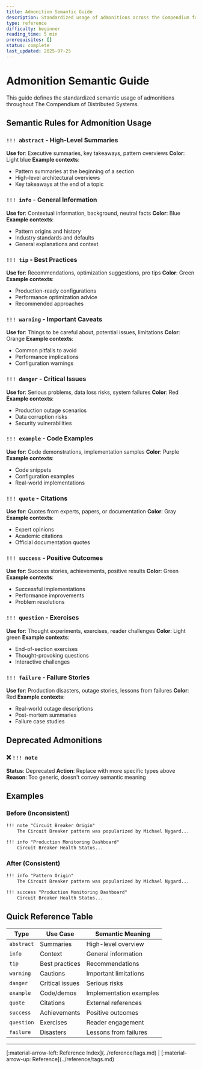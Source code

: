 ```yaml
---
title: Admonition Semantic Guide
description: Standardized usage of admonitions across the Compendium for visual consistency
type: reference
difficulty: beginner
reading_time: 5 min
prerequisites: []
status: complete
last_updated: 2025-07-25
---
```


# Admonition Semantic Guide

This guide defines the standardized semantic usage of admonitions throughout The Compendium of Distributed Systems.

## Semantic Rules for Admonition Usage

### `!!! abstract` - High-Level Summaries
**Use for**: Executive summaries, key takeaways, pattern overviews
**Color**: Light blue
**Example contexts**:
- Pattern summaries at the beginning of a section
- High-level architectural overviews
- Key takeaways at the end of a topic

### `!!! info` - General Information
**Use for**: Contextual information, background, neutral facts
**Color**: Blue
**Example contexts**:
- Pattern origins and history
- Industry standards and defaults
- General explanations and context

### `!!! tip` - Best Practices
**Use for**: Recommendations, optimization suggestions, pro tips
**Color**: Green
**Example contexts**:
- Production-ready configurations
- Performance optimization advice
- Recommended approaches

### `!!! warning` - Important Caveats
**Use for**: Things to be careful about, potential issues, limitations
**Color**: Orange
**Example contexts**:
- Common pitfalls to avoid
- Performance implications
- Configuration warnings

### `!!! danger` - Critical Issues
**Use for**: Serious problems, data loss risks, system failures
**Color**: Red
**Example contexts**:
- Production outage scenarios
- Data corruption risks
- Security vulnerabilities

### `!!! example` - Code Examples
**Use for**: Code demonstrations, implementation samples
**Color**: Purple
**Example contexts**:
- Code snippets
- Configuration examples
- Real-world implementations

### `!!! quote` - Citations
**Use for**: Quotes from experts, papers, or documentation
**Color**: Gray
**Example contexts**:
- Expert opinions
- Academic citations
- Official documentation quotes

### `!!! success` - Positive Outcomes
**Use for**: Success stories, achievements, positive results
**Color**: Green
**Example contexts**:
- Successful implementations
- Performance improvements
- Problem resolutions

### `!!! question` - Exercises
**Use for**: Thought experiments, exercises, reader challenges
**Color**: Light green
**Example contexts**:
- End-of-section exercises
- Thought-provoking questions
- Interactive challenges

### `!!! failure` - Failure Stories
**Use for**: Production disasters, outage stories, lessons from failures
**Color**: Red
**Example contexts**:
- Real-world outage descriptions
- Post-mortem summaries
- Failure case studies

## Deprecated Admonitions

### ❌ `!!! note` 
**Status**: Deprecated
**Action**: Replace with more specific types above
**Reason**: Too generic, doesn't convey semantic meaning

## Examples

### Before (Inconsistent)
```markdown
!!! note "Circuit Breaker Origin"
    The Circuit Breaker pattern was popularized by Michael Nygard...

!!! info "Production Monitoring Dashboard"
    Circuit Breaker Health Status...
```

### After (Consistent)
```markdown
!!! info "Pattern Origin"
    The Circuit Breaker pattern was popularized by Michael Nygard...

!!! success "Production Monitoring Dashboard"
    Circuit Breaker Health Status...
```

## Quick Reference Table

| Type | Use Case | Semantic Meaning |
|------|----------|------------------|
| `abstract` | Summaries | High-level overview |
| `info` | Context | General information |
| `tip` | Best practices | Recommendations |
| `warning` | Cautions | Important limitations |
| `danger` | Critical issues | Serious risks |
| `example` | Code/demos | Implementation examples |
| `quote` | Citations | External references |
| `success` | Achievements | Positive outcomes |
| `question` | Exercises | Reader engagement |
| `failure` | Disasters | Lessons from failures |

---

<div class="page-nav" markdown>
[:material-arrow-left: Reference Index](../reference/tags.md) | 
[:material-arrow-up: Reference](../reference/tags.md)
</div>